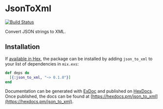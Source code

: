 # JsonToXml
[![Build Status](https://semaphoreci.com/api/v1/semlabs/json_to_xml/branches/master/shields_badge.svg)](https://semaphoreci.com/semlabs/json_to_xml)

Convert JSON strings to XML.

## Installation

If [available in Hex](https://hex.pm/docs/publish), the package can be installed
by adding `json_to_xml` to your list of dependencies in `mix.exs`:

```elixir
def deps do
  [{:json_to_xml, "~> 0.1.0"}]
end
```

Documentation can be generated with [ExDoc](https://github.com/elixir-lang/ex_doc)
and published on [HexDocs](https://hexdocs.pm). Once published, the docs can
be found at [https://hexdocs.pm/json_to_xml](https://hexdocs.pm/json_to_xml).

